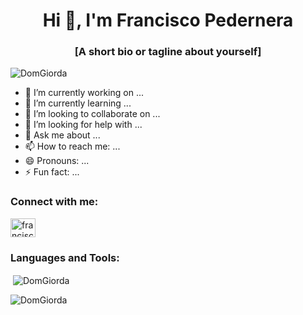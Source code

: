 <h1 align="center">Hi 👋, I'm Francisco Pedernera</h1>
<h3 align="center">[A short bio or tagline about yourself]</h3>

<p align="left"> <img src="https://komarev.com/ghpvc/?username=DomGiorda&label=Profile%20views&color=0e75b6&style=flat" alt="DomGiorda" /> </p>

- 🔭 I’m currently working on ...
- 🌱 I’m currently learning ...
- 👯 I’m looking to collaborate on ...
- 🤔 I’m looking for help with ...
- 💬 Ask me about ...
- 📫 How to reach me: ...
- 😄 Pronouns: ...
- ⚡ Fun fact: ...

<h3 align="left">Connect with me:</h3>
<p align="left">
<a href="https://linkedin.com/in/francisco-pedernera" target="blank"><img align="center" src="https://raw.githubusercontent.com/rahuldkjain/github-profile-readme-generator/master/src/images/icons/Social/linked-in-alt.svg" alt="francisco-pedernera" height="30" width="40" /></a>
</p>

<h3 align="left">Languages and Tools:</h3>


<p>&nbsp;<img align="center" src="https://github-readme-stats.vercel.app/api?username=DomGiorda&show_icons=true&locale=en" alt="DomGiorda" /></p>

<p><img align="center" src="https://github-readme-streak-stats.herokuapp.com/?user=DomGiorda&" alt="DomGiorda" /></p>